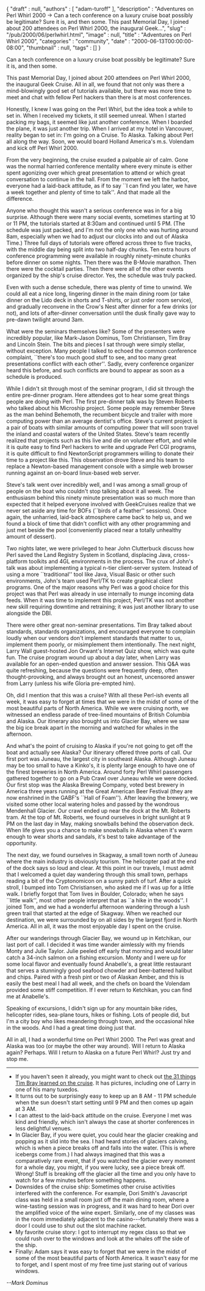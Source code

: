 {
   "draft" : null,
   "authors" : [
      "adam-turoff"
   ],
   "description" : "Adventures on Perl Whirl 2000 -> Can a tech conference on a luxury cruise boat possibly be legitimate? Sure it is, and then some. This past Memorial Day, I joined about 200 attendees on Perl Whirl 2000, the inaugural Geek...",
   "slug" : "/pub/2000/06/perlwhirl.html",
   "image" : null,
   "title" : "Adventures on Perl Whirl 2000",
   "categories" : "community",
   "date" : "2000-06-13T00:00:00-08:00",
   "thumbnail" : null,
   "tags" : []
}



Can a tech conference on a luxury cruise boat possibly be legitimate? Sure it is, and then some.

This past Memorial Day, I joined about 200 attendees on Perl Whirl 2000, the inaugural Geek Cruise. All in all, we found that not only was there a mind-blowingly good set of tutorials available, but there was more time to meet and chat with fellow Perl hackers than there is at most conferences.

Honestly, I knew I was going on the Perl Whirl, but the idea took a while to set in. When I received my tickets, it still seemed unreal. When I started packing my bags, it seemed like just another conference. When I boarded the plane, it was just another trip. When I arrived at my hotel in Vancouver, reality began to set in: I'm going on a Cruise. To Alaska. Talking about Perl all along the way. Soon, we would board Holland America's m.s. Volendam and kick off Perl Whirl 2000.

From the very beginning, the cruise exuded a palpable air of calm. Gone was the normal harried conference mentality where every minute is either spent agonizing over which great presentation to attend or which great conversation to continue in the hall. From the moment we left the harbor, everyone had a laid-back attitude, as if to say \`\`I can find you later, we have a week together and plenty of time to talk''. And that made all the difference.

Anyone who thought this wasn't a serious conference was in for a big surprise. Although there were many social events, sometimes starting at 10 or 11 PM, the tutorials started at 8:30am and continued until 5 PM. (The schedule was just packed, and I'm not the only one who was hurting around 8am, especially when we had to adjust our clocks into and out of Alaska Time.) Three full days of tutorials were offered across three to five tracks, with the middle day being split into two half-day chunks. Ten extra hours of conference programming were available in roughly ninety-minute chunks before dinner on some nights. Then there was the B-Movie marathon. Then there were the cocktail parties. Then there were all of the other events organized by the ship's cruise director. Yes, the schedule was truly packed.

Even with such a dense schedule, there was plenty of time to unwind. We could all eat a nice long, lingering dinner in the main dining room (or take dinner on the Lido deck in shorts and T-shirts, or just order room service), and gradually reconvene in the Crow's Nest after dinner for a few drinks (or not), and lots of after-dinner conversation until the dusk finally gave way to pre-dawn twilight around 3am.

What were the seminars themselves like? Some of the presenters were incredibly popular, like Mark-Jason Dominus, Tom Christiansen, Tim Bray and Lincoln Stein. The bits and pieces I sat through were simply stellar, without exception. Many people I talked to echoed the common conference complaint, \`\`there's too much good stuff to see, and too many great presentations conflict with each other''. Sadly, every conference organizer heard this before, and such conflicts are bound to appear as soon as a schedule is produced.

While I didn't sit through most of the seminar program, I did sit through the entire pre-dinner program. Here attendees got to hear some great things people are doing with Perl. The first pre-dinner talk was by Steven Roberts who talked about his Microship project. Some people may remember Steve as the man behind Behemoth, the recumbent bicycle and trailer with more computing power than an average dentist's office. Steve's current project is a pair of boats with similar amounts of computing power that will soon travel the inland and coastal waters of the United States. Steve's team recently realized that projects such as this live and die on volunteer effort, and while it is quite easy to find Perl hackers to write and upgrade Perl CGI programs, it is quite difficult to find NewtonScript programmers willing to donate their time to a project like this. This observation drove Steve and his team to replace a Newton-based management console with a simple web browser running against an on-board linux-based web server.

Steve's talk went over incredibly well, and I was among a small group of people on the boat who couldn't stop talking about it all week. The enthusiasm behind this ninety minute presentation was so much more than expected that it helped everyone involved with GeekCruises realize that we never set aside any time for BOFs (\`\`birds of a feather'' sessions). Once again, the unharried, laid-back atmosphere came back to help us, and we found a block of time that didn't conflict with any other programming and just met beside the pool (conveniently placed near a totally unhealthy amount of dessert).

Two nights later, we were privileged to hear John Clutterbuck discuss how Perl saved the Land Registry System in Scotland, displacing Java, cross-platform toolkits and 4GL environments in the process. The crux of John's talk was about implementing a typical n-tier client-server system. Instead of using a more \`\`traditional'' tool like Java, Visual Basic or other such environments, John's team used Perl/TK to create graphical client programs. One of the major reasons why Perl was a good choice for this project was that Perl was already in use internally to munge incoming data feeds. When it was time to implement this project, Perl/TK was not another new skill requiring downtime and retraining; it was just another library to use alongside the DBI.

There were other great non-seminar presentations. Tim Bray talked about standards, standards organizations, and encouraged everyone to complain loudly when our vendors don't implement standards that matter to us, implement them poorly, or misimplement them intentionally. The next night, Larry Wall guest-hosted Jon Orwant's Internet Quiz show, which was quite fun. The cruise program wound up about a day later, when Larry was available for an open-ended question and answer session. This Q&A was quite refreshing, because the questions were frequently deep, often thought-provoking, and always brought out an honest, uncensored answer from Larry (unless his wife Gloria pre-empted him).

Oh, did I mention that this was a cruise? With all these Perl-ish events all week, it was easy to forget at times that we were in the midst of some of the most beautiful parts of North America. While we were cruising north, we witnessed an endless parade of tree-lined mountains of British Columbia and Alaska. Our itinerary also brought us into Glacier Bay, where we saw the big ice break apart in the morning and watched for whales in the afternoon.

And what's the point of cruising to Alaska if you're not going to get off the boat and actually see Alaska? Our itinerary offered three ports of call. Our first port was Juneau, the largest city in southeast Alaska. Although Juneau may be too small to have a Kinko's, it is plenty large enough to have one of the finest breweries in North America. Around forty Perl Whirl passengers gathered together to go on a Pub Crawl over Juneau while we were docked. Our first stop was the Alaska Brewing Company, voted best brewery in America three years running at the Great American Beer Festival (they are now enshrined in the GABF's \`\`Hall of Foam''). After leaving the brewery, we visited some other local watering holes and passed by the wondrous Mendenhall Glacier. Our crawl ended up near the dock at the Mt. Roberts tram. At the top of Mt. Roberts, we found ourselves in bright sunlight at 9 PM on the last day in May, making snowballs behind the observation deck. When life gives you a chance to make snowballs in Alaska when it's warm enough to wear shorts and sandals, it's best to take advantage of the opportunity.

The next day, we found ourselves in Skagway, a small town north of Juneau where the main industry is obviously tourism. The helicopter pad at the end of the dock says so loud and clear. At this point in our travels, I must admit that I welcomed a quiet day wandering through this small town, perhaps reading a bit of the Cryptonomicon on a sunny patch of turf. After a quick stroll, I bumped into Tom Christiansen, who asked me if I was up for a little walk. I briefly forgot that Tom lives in Boulder, Colorado; when he says \`\`little walk'', most other people interpret that as \`\`a hike in the woods''. I joined Tom, and we had a wonderful afternoon wandering through a lush green trail that started at the edge of Skagway. When we reached our destination, we were surrounded by on all sides by the largest fjord in North America. All in all, it was the most enjoyable day I spent on the cruise.

After our wanderings through Glacier Bay, we wound up in Ketchikan, our last port of call. I decided it was time wander aimlessly with my friends Monty and Julie Taylor. Julie peeled off early that morning and would later catch a 34-inch salmon on a fishing excursion. Monty and I were up for some local flavor and eventually found Anabelle's, a great little restaurant that serves a stunningly good seafood chowder and beer-battered halibut and chips. Paired with a fresh pint or two of Alaskan Amber, and this is easily the best meal I had all week, and the chefs on board the Volendam provided some stiff competition. If I ever return to Ketchikan, you can find me at Anabelle's.

Speaking of excursions, I didn't sign up for any mountain bike rides, helicopter rides, sea-plane tours, hikes or fishing. Lots of people did, but I'm a city boy who likes meandering through town, and the occasional hike in the woods. And I had a great time doing just that.

All in all, I had a wonderful time on Perl Whirl 2000. The Perl was great and Alaska was too (or maybe the other way around). Will I return to Alaska again? Perhaps. Will I return to Alaska on a future Perl Whirl? Just try and stop me.

------------------------------------------------------------------------

-   If you haven't seen it already, you might want to check out [the 31 things Tim Bray learned on the cruise](http://www.oreillynet.com/pub/network/2000/06/06/geekcruise.html). It has pictures, including one of Larry in one of his many tuxedos.
-   It turns out to be surprisingly easy to keep up an 8 AM - 11 PM schedule when the sun doesn't start setting until 9 PM and then comes up again at 3 AM.
-   I can attest to the laid-back attitude on the cruise. Everyone I met was kind and friendly, which isn't always the case at shorter conferences in less delightful venues.
-   In Glacier Bay, if you were quiet, you could hear the glacier creaking and popping as it slid into the sea. I had heard stories of glaciers calving, which is when a piece breaks off and falls into the water. (This is where icebergs come from.) I had always imagined that this was a comparatively rare event, that if you watched the glacier every moment for a whole day, you might, if you were lucky, see a piece break off. Wrong! Stuff is breaking off the glacier all the time and you only have to watch for a few minutes before something happens.
-   Downsides of the cruise ship: Sometimes other cruise activities interfered with the conference. For example, Dori Smith's Javascript class was held in a small room just off the main dining room, where a wine-tasting session was in progress, and it was hard to hear Dori over the amplified voice of the wine expert. Similarly, one of my classes was in the room immediately adjacent to the casino---fortunately there was a door I could use to shut out the slot machine racket.
-   My favorite cruise story: I got to interrupt my regex class so that we could rush over to the windows and look at the whales off the side of the ship.
-   Finally: Adam says it was easy to forget that we were in the midst of some of the most beautiful parts of North America. It wasn't easy for me to forget, and I spent most of my free time just staring out of various windows.

*--Mark Dominus*
